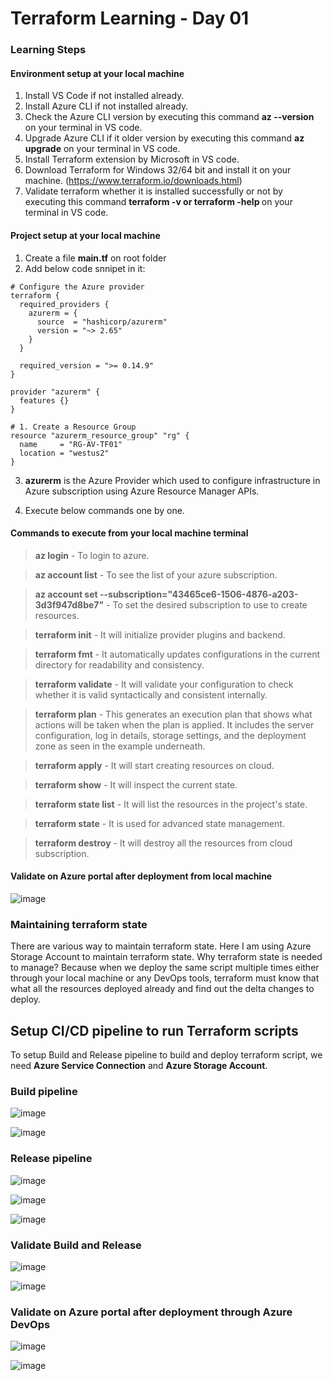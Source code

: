 # Terraform Learning - Day 01

### Learning Steps

#### Environment setup at your local machine
1. Install VS Code if not installed already.
2. Install Azure CLI if not installed already.
3. Check the Azure CLI version by executing this command <b>az --version</b> on your terminal in VS code.
4. Upgrade Azure CLI if it older version by executing this command <b>az upgrade</b> on your terminal in VS code.
5. Install Terraform extension by Microsoft in VS code.
6. Download Terraform for Windows 32/64 bit and install it on your machine. (https://www.terraform.io/downloads.html)
7. Validate terraform whether it is installed successfully or not by executing this command <b> terraform -v or terraform -help </b> on your terminal in VS code.

#### Project setup at your local machine
1. Create a file <b>main.tf</b> on root folder
2. Add below code snnipet in it:

```
# Configure the Azure provider
terraform {
  required_providers {
    azurerm = {
      source  = "hashicorp/azurerm"
      version = "~> 2.65"
    }
  }

  required_version = ">= 0.14.9"
}

provider "azurerm" {
  features {}
}

# 1. Create a Resource Group
resource "azurerm_resource_group" "rg" {
  name     = "RG-AV-TF01"  
  location = "westus2"  
}

```

3. <b>azurerm</b> is the Azure Provider which used to configure infrastructure in Azure subscription using Azure Resource Manager APIs.

4. Execute below commands one by one.

#### Commands to execute from your local machine terminal
> <b>az login</b> - To login to azure.

> <b>az account list</b> - To see the list of your azure subscription.

> <b>az account set --subscription="43465ce6-1506-4876-a203-3d3f947d8be7"</b> - To set the desired subscription to use to create resources.

> <b>terraform init</b> - It will initialize provider plugins and backend.

> <b>terraform fmt</b> - It automatically updates configurations in the current directory for readability and consistency.

> <b>terraform validate</b> - It will validate your configuration to check whether it is valid syntactically and consistent internally.

> <b>terraform plan</b> - This generates an execution plan that shows what actions will be taken when the plan is applied. It includes the server configuration, log in details, storage settings, and the deployment zone as seen in the example underneath.

> <b>terraform apply</b> - It will start creating resources on cloud.

> <b>terraform show</b> - It will inspect the current state.

> <b>terraform state list</b> - It will list the resources in the project's state.

> <b>terraform state</b> - It is used for advanced state management.

> <b>terraform destroy</b> - It will destroy all the resources from cloud subscription.

#### Validate on Azure portal after deployment from local machine
![image](https://user-images.githubusercontent.com/84455469/130588372-849b2893-8501-4941-9bda-e1722393c728.png)


### Maintaining terraform state
There are various way to maintain terraform state. Here I am using Azure Storage Account to maintain terraform state. Why terraform state is needed to manage? Because when we deploy the same script multiple times either through your local machine or any DevOps tools, terraform must know that what all the resources deployed already and find out the delta changes to deploy.

## Setup CI/CD pipeline to run Terraform scripts
To setup Build and Release pipeline to build and deploy terraform script, we need <b>Azure Service Connection</b> and <b>Azure Storage Account</b>.

### Build pipeline

![image](https://user-images.githubusercontent.com/84455469/130579686-7dcf6317-e683-41f1-807d-87e6a1b74b6d.png)

![image](https://user-images.githubusercontent.com/84455469/130580537-9fb945ff-00a4-47fa-bdb2-38b4cad6cf81.png)

### Release pipeline
![image](https://user-images.githubusercontent.com/84455469/130582569-55c3cd82-be03-433a-930b-40a398809746.png)

![image](https://user-images.githubusercontent.com/84455469/130583438-cba170bc-0bde-4b7e-8d63-e163b0e51da8.png)

![image](https://user-images.githubusercontent.com/84455469/130583845-983debf2-d8d3-4cf5-a1d6-a65e3cdd199d.png)

### Validate Build and Release
![image](https://user-images.githubusercontent.com/84455469/130589772-a43488fe-f55f-45f5-8b34-cec81215d590.png)

![image](https://user-images.githubusercontent.com/84455469/130586260-208ca642-9724-4ab9-b94c-f6908433cd6c.png)

### Validate on Azure portal after deployment through Azure DevOps
![image](https://user-images.githubusercontent.com/84455469/130587797-e2126890-7556-439d-ae58-83e4042e7115.png)

![image](https://user-images.githubusercontent.com/84455469/130587967-ad797c87-e3fa-4b03-b5f7-1927ae767b18.png)
